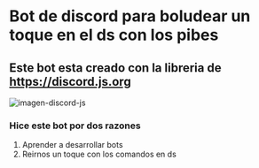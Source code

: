 # Bot de discord para boludear un toque en el ds con los pibes
## Este bot esta creado con la libreria de <a href="https://discord.js.org">https://discord.js.org</a>
<img src="https://discordjs.guide/meta-image.png" alt="imagen-discord-js">

### Hice este bot por dos razones
1. Aprender a desarrollar bots
2. Reirnos un toque con los comandos en ds
